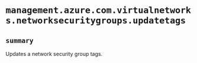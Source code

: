 # `management.azure.com.virtualnetworks.networksecuritygroups.updatetags`

## `summary`
Updates a network security group tags.


